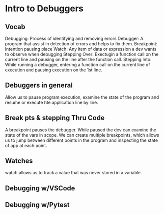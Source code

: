 
# Intro to Debuggers

## Vocab
Debugging: Process of identifying and removing errors
Debugger: A program that assist in detection of errors and helps to fix them.
Breakpoint: Intention pausing place
Watch: Any item of data or expression a dev wants to observe when debugging
Stepping Over: Exectugin a function call on the current line and pausing on the line after the function call. 
Stepping Into: While running a debugger, entering a function call on the current line of execution and pausing execution on the 1st line. 

## Debuggers in general
Allow us to pause program execution, examine the state of the program and resume or execute hte application line by line. 

## Break pts & stepping Thru Code
A breakpoint pauses the debugger. While paused the dev can examine the state of the vars in scope. We can create multiple breakpoints, which allows us to jump between different points in the program and inspecting the state of app at each point. 

## Watches
watch allows us to track a value that was never stored in a variable. 

## Debugging w/VSCode
## Debugging w/Pytest
